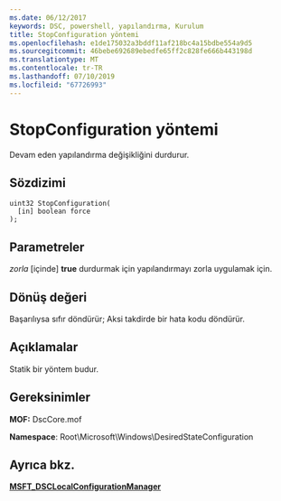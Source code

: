 ```yaml
---
ms.date: 06/12/2017
keywords: DSC, powershell, yapılandırma, Kurulum
title: StopConfiguration yöntemi
ms.openlocfilehash: e1de175032a3bddf11af218bc4a15bdbe554a9d5
ms.sourcegitcommit: 46bebe692689ebedfe65ff2c828fe666b443198d
ms.translationtype: MT
ms.contentlocale: tr-TR
ms.lasthandoff: 07/10/2019
ms.locfileid: "67726993"
---
```

# <a name="stopconfiguration-method"></a>StopConfiguration yöntemi

Devam eden yapılandırma değişikliğini durdurur.

## <a name="syntax"></a>Sözdizimi

```mof
uint32 StopConfiguration(
  [in] boolean force
);
```

## <a name="parameters"></a>Parametreler

*zorla* \[içinde\] **true** durdurmak için yapılandırmayı zorla uygulamak için.

## <a name="return-value"></a>Dönüş değeri

Başarılıysa sıfır döndürür; Aksi takdirde bir hata kodu döndürür.

## <a name="remarks"></a>Açıklamalar

Statik bir yöntem budur.

## <a name="requirements"></a>Gereksinimler

**MOF:** DscCore.mof

**Namespace**: Root\Microsoft\Windows\DesiredStateConfiguration

## <a name="see-also"></a>Ayrıca bkz.

[**MSFT_DSCLocalConfigurationManager**](msft-dsclocalconfigurationmanager.md)
